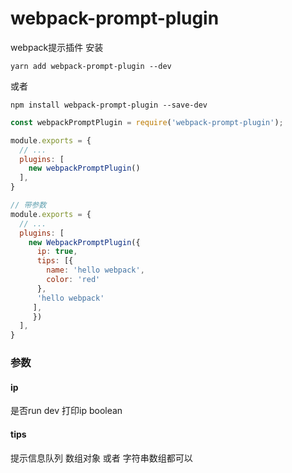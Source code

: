 # webpack-prompt-plugin

webpack提示插件
安装
```code
yarn add webpack-prompt-plugin --dev
```

或者
```code
npm install webpack-prompt-plugin --save-dev
```

```js
const webpackPromptPlugin = require('webpack-prompt-plugin');

module.exports = {
  // ...
  plugins: [
    new webpackPromptPlugin()
  ],
}

// 带参数
module.exports = {
  // ...
  plugins: [
    new WebpackPromptPlugin({
      ip: true,
      tips: [{
        name: 'hello webpack',
        color: 'red'
      },
      'hello webpack'
     ],
     })
  ],
}
```

### 参数
#### ip
是否run dev 打印ip  boolean
#### tips
提示信息队列 数组对象 或者 字符串数组都可以

